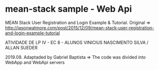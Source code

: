 # mean-stack sample - Web Api

MEAN Stack User Registration and Login Example & Tutorial. Original => http://jasonwatmore.com/post/2015/12/09/mean-stack-user-registration-and-login-example-tutorial

ATIVIDADE DE LP IV - EC 8 - ALUNOS VINICIUS NASCIMENTO SILVA / ALLAN SUEDER

2019.09. Adaptaded by Gabriel Baptista => The code was divided into WebApp and WebApi servers 
